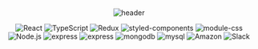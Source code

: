 <div align="center">

<br/>

![header](https://capsule-render.vercel.app/api?color=gradient&text=집좀보내주&fontColor=ffffff&fontSize=60&animation=fadeIn&height=250)
 
![React](https://img.shields.io/badge/React-61DAEB?style=flat-square&logo=React&logoColor=white)
![TypeScript](https://img.shields.io/badge/TypeScript-3178C6?style=flat-square&logo=TypeScript&logoColor=white)
![Redux](https://img.shields.io/badge/Redux-764ABC?style=flat-square&logo=Redux&logoColor=white)
![styled-components](https://img.shields.io/badge/Styled_components-DB7093?style=flat-square&logo=Styled-components&logoColor=white)
![module-css](https://img.shields.io/badge/module--css-1572B6?style=flat-square&logo=css-Wizardry&logoColor=white)
</br>
![Node.js](https://img.shields.io/badge/Node.js-339933?style=flat-square&logo=Node.js&logoColor=white)
![express](https://img.shields.io/badge/express-000000?style=flat-square&logo=Express&logoColor=white)
![express](https://img.shields.io/badge/JWT-000000?style=flat-square&logo=JSON-Web-Tokens&logoColor=white)
![mongodb](https://img.shields.io/badge/mongodb-47A248?style=flat-square&logo=mongodb&logoColor=white)
![mysql](https://img.shields.io/badge/MySQL-4479A1?style=flat-square&logo=mysql&logoColor=white)
![Amazon](https://img.shields.io/badge/AmazonAWS-FF9900?style=flat-square&logo=amazon-AWS&logoColor=black)
![Slack](https://img.shields.io/badge/Slack-4A154B?style=flat-square&logo=Slack&logoColor=white)


</div>
